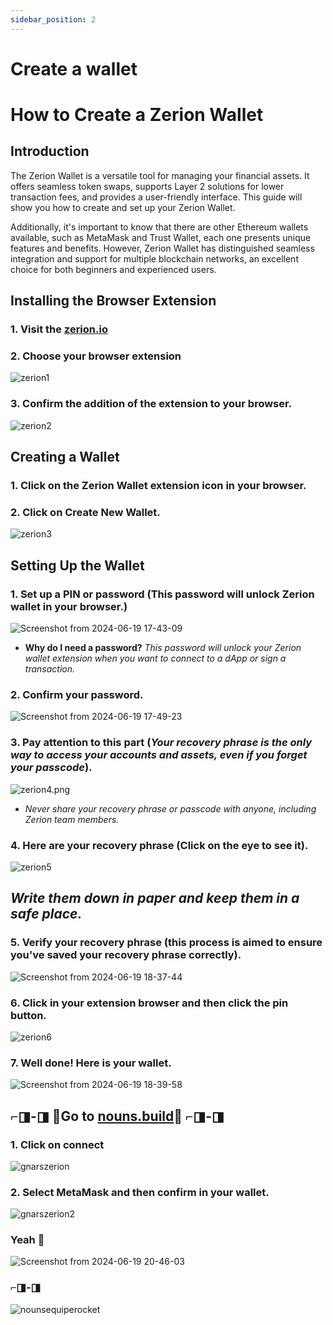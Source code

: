```yaml
---
sidebar_position: 2
---
```


# Create a wallet

# How to Create a Zerion Wallet 

## Introduction
The Zerion Wallet is a versatile tool for managing your financial assets. It offers seamless token swaps, supports Layer 2 solutions for lower transaction fees, and provides a user-friendly interface. This guide will show you how to create and set up your Zerion Wallet.

Additionally, it's important to know that there are other Ethereum wallets available, such as MetaMask and Trust Wallet, each one presents unique features and benefits. However, Zerion Wallet has distinguished seamless integration and support for multiple blockchain networks, an excellent choice for both beginners and experienced users.


## Installing the Browser Extension
### 1. Visit the [zerion.io](https://zerion.io/download)
### 2. Choose your browser extension
![zerion1](https://hackmd.io/_uploads/BJEu_hgI0.png)

### 3. Confirm the addition of the extension to your browser.
![zerion2](https://hackmd.io/_uploads/B1p1Jpg80.png)


## Creating a Wallet
### 1. Click on the Zerion Wallet extension icon in your browser.
### 2. Click on **Create New Wallet**.
![zerion3](https://hackmd.io/_uploads/HJJ1bpgUR.png)
 

## Setting Up the Wallet
### 1. Set up a PIN or password (**This password will unlock Zerion wallet in your browser**.)
![Screenshot from 2024-06-19 17-43-09](https://hackmd.io/_uploads/Hy8bQplUC.png)
- **Why do I need a password?**
*This password will unlock your Zerion wallet extension when you want to connect to a dApp or sign a transaction.*
### 2. Confirm your password.
![Screenshot from 2024-06-19 17-49-23](https://hackmd.io/_uploads/Sk__Epx8R.png)
### 3. Pay attention to this part (*Your recovery phrase is the only way to access your accounts and assets, even if you forget your passcode*).
![zerion4.png](https://hackmd.io/_uploads/rJc9U6gLC.png)

- *Never share your recovery phrase or passcode with  anyone, including Zerion team members.*
### 4. Here are your recovery phrase (Click on the eye to see it).
![zerion5](https://hackmd.io/_uploads/HJuvhalL0.png)
##  *Write them down in paper and keep them in a safe place.*

### 5. Verify your recovery phrase (this process is aimed to ensure you've saved your recovery phrase correctly).
![Screenshot from 2024-06-19 18-37-44](https://hackmd.io/_uploads/SJHUXReUR.png)

### 6. Click in your extension browser and then click the pin button. 
![zerion6](https://hackmd.io/_uploads/HJ4F4ReUA.png)

### 7. Well done! Here is your wallet.
![Screenshot from 2024-06-19 18-39-58](https://hackmd.io/_uploads/HyBoSAgIA.png)
## ⌐◨-◨ 🤘Go to [nouns.build](https://nouns.build/)🤘 ⌐◨-◨
### 1. Click on connect
![gnarszerion](https://hackmd.io/_uploads/rJ_N61bIC.png)
### 2. Select MetaMask and then confirm in your wallet.
![gnarszerion2](https://hackmd.io/_uploads/BJ1xaJZUA.png)
### Yeah 🤘
![Screenshot from 2024-06-19 20-46-03](https://hackmd.io/_uploads/ryVRa1W8C.png)

### ⌐◨-◨

![nounsequiperocket](https://hackmd.io/_uploads/B1kSOkGIC.gif)
















